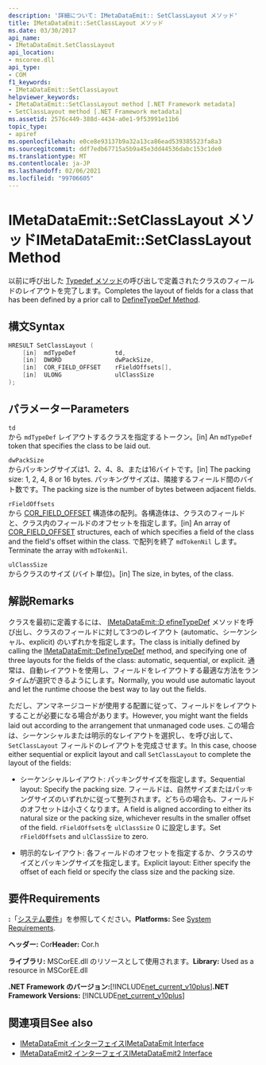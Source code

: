 ```yaml
---
description: '詳細について: IMetaDataEmit:: SetClassLayout メソッド'
title: IMetaDataEmit::SetClassLayout メソッド
ms.date: 03/30/2017
api_name:
- IMetaDataEmit.SetClassLayout
api_location:
- mscoree.dll
api_type:
- COM
f1_keywords:
- IMetaDataEmit::SetClassLayout
helpviewer_keywords:
- IMetaDataEmit::SetClassLayout method [.NET Framework metadata]
- SetClassLayout method [.NET Framework metadata]
ms.assetid: 2576c449-388d-4434-a0e1-9f53991e11b6
topic_type:
- apiref
ms.openlocfilehash: e0ce8e93137b9a32a13ca86ead539385523fa8a3
ms.sourcegitcommit: ddf7edb67715a5b9a45e3dd44536dabc153c1de0
ms.translationtype: MT
ms.contentlocale: ja-JP
ms.lasthandoff: 02/06/2021
ms.locfileid: "99706605"
---
```

# <a name="imetadataemitsetclasslayout-method"></a><span data-ttu-id="dc4cf-103">IMetaDataEmit::SetClassLayout メソッド</span><span class="sxs-lookup"><span data-stu-id="dc4cf-103">IMetaDataEmit::SetClassLayout Method</span></span>

<span data-ttu-id="dc4cf-104">以前に呼び出した [Typedef メソッド](imetadataemit-definetypedef-method.md)の呼び出しで定義されたクラスのフィールドのレイアウトを完了します。</span><span class="sxs-lookup"><span data-stu-id="dc4cf-104">Completes the layout of fields for a class that has been defined by a prior call to [DefineTypeDef Method](imetadataemit-definetypedef-method.md).</span></span>  
  
## <a name="syntax"></a><span data-ttu-id="dc4cf-105">構文</span><span class="sxs-lookup"><span data-stu-id="dc4cf-105">Syntax</span></span>  
  
```cpp  
HRESULT SetClassLayout (  
    [in]  mdTypeDef           td,
    [in]  DWORD               dwPackSize,
    [in]  COR_FIELD_OFFSET    rFieldOffsets[],
    [in]  ULONG               ulClassSize
);  
```  
  
## <a name="parameters"></a><span data-ttu-id="dc4cf-106">パラメーター</span><span class="sxs-lookup"><span data-stu-id="dc4cf-106">Parameters</span></span>  

 `td`  
 <span data-ttu-id="dc4cf-107">から `mdTypeDef` レイアウトするクラスを指定するトークン。</span><span class="sxs-lookup"><span data-stu-id="dc4cf-107">[in] An `mdTypeDef` token that specifies the class to be laid out.</span></span>  
  
 `dwPackSize`  
 <span data-ttu-id="dc4cf-108">からパッキングサイズは1、2、4、8、または16バイトです。</span><span class="sxs-lookup"><span data-stu-id="dc4cf-108">[in] The packing size: 1, 2, 4, 8 or 16 bytes.</span></span> <span data-ttu-id="dc4cf-109">パッキングサイズは、隣接するフィールド間のバイト数です。</span><span class="sxs-lookup"><span data-stu-id="dc4cf-109">The packing size is the number of bytes between adjacent fields.</span></span>  
  
 `rFieldOffsets`  
 <span data-ttu-id="dc4cf-110">から [COR_FIELD_OFFSET](cor-field-offset-structure.md) 構造体の配列。各構造体は、クラスのフィールドと、クラス内のフィールドのオフセットを指定します。</span><span class="sxs-lookup"><span data-stu-id="dc4cf-110">[in] An array of [COR_FIELD_OFFSET](cor-field-offset-structure.md) structures, each of which specifies a field of the class and the field's offset within the class.</span></span> <span data-ttu-id="dc4cf-111">で配列を終了 `mdTokenNil` します。</span><span class="sxs-lookup"><span data-stu-id="dc4cf-111">Terminate the array with `mdTokenNil`.</span></span>  
  
 `ulClassSize`  
 <span data-ttu-id="dc4cf-112">からクラスのサイズ (バイト単位)。</span><span class="sxs-lookup"><span data-stu-id="dc4cf-112">[in] The size, in bytes, of the class.</span></span>  
  
## <a name="remarks"></a><span data-ttu-id="dc4cf-113">解説</span><span class="sxs-lookup"><span data-stu-id="dc4cf-113">Remarks</span></span>  

 <span data-ttu-id="dc4cf-114">クラスを最初に定義するには、 [IMetaDataEmit::D efineTypeDef](imetadataemit-definetypedef-method.md) メソッドを呼び出し、クラスのフィールドに対して3つのレイアウト (automatic、シーケンシャル、explicit) のいずれかを指定します。</span><span class="sxs-lookup"><span data-stu-id="dc4cf-114">The class is initially defined by calling the [IMetaDataEmit::DefineTypeDef](imetadataemit-definetypedef-method.md) method, and specifying one of three layouts for the fields of the class: automatic, sequential, or explicit.</span></span> <span data-ttu-id="dc4cf-115">通常は、自動レイアウトを使用し、フィールドをレイアウトする最適な方法をランタイムが選択できるようにします。</span><span class="sxs-lookup"><span data-stu-id="dc4cf-115">Normally, you would use automatic layout and let the runtime choose the best way to lay out the fields.</span></span>  
  
 <span data-ttu-id="dc4cf-116">ただし、アンマネージコードが使用する配置に従って、フィールドをレイアウトすることが必要になる場合があります。</span><span class="sxs-lookup"><span data-stu-id="dc4cf-116">However, you might want the fields laid out according to the arrangement that unmanaged code uses.</span></span> <span data-ttu-id="dc4cf-117">この場合は、シーケンシャルまたは明示的なレイアウトを選択し、を呼び出して、 `SetClassLayout` フィールドのレイアウトを完成させます。</span><span class="sxs-lookup"><span data-stu-id="dc4cf-117">In this case, choose either sequential or explicit layout and call `SetClassLayout` to complete the layout of the fields:</span></span>  
  
- <span data-ttu-id="dc4cf-118">シーケンシャルレイアウト: パッキングサイズを指定します。</span><span class="sxs-lookup"><span data-stu-id="dc4cf-118">Sequential layout: Specify the packing size.</span></span> <span data-ttu-id="dc4cf-119">フィールドは、自然サイズまたはパッキングサイズのいずれかに従って整列されます。どちらの場合も、フィールドのオフセットは小さくなります。</span><span class="sxs-lookup"><span data-stu-id="dc4cf-119">A field is aligned according to either its natural size or the packing size, whichever results in the smaller offset of the field.</span></span> <span data-ttu-id="dc4cf-120">`rFieldOffsets`を `ulClassSize` 0 に設定します。</span><span class="sxs-lookup"><span data-stu-id="dc4cf-120">Set `rFieldOffsets` and `ulClassSize` to zero.</span></span>  
  
- <span data-ttu-id="dc4cf-121">明示的なレイアウト: 各フィールドのオフセットを指定するか、クラスのサイズとパッキングサイズを指定します。</span><span class="sxs-lookup"><span data-stu-id="dc4cf-121">Explicit layout: Either specify the offset of each field or specify the class size and the packing size.</span></span>  
  
## <a name="requirements"></a><span data-ttu-id="dc4cf-122">要件</span><span class="sxs-lookup"><span data-stu-id="dc4cf-122">Requirements</span></span>  

 <span data-ttu-id="dc4cf-123">**:**「[システム要件](../../get-started/system-requirements.md)」を参照してください。</span><span class="sxs-lookup"><span data-stu-id="dc4cf-123">**Platforms:** See [System Requirements](../../get-started/system-requirements.md).</span></span>  
  
 <span data-ttu-id="dc4cf-124">**ヘッダー:** Cor</span><span class="sxs-lookup"><span data-stu-id="dc4cf-124">**Header:** Cor.h</span></span>  
  
 <span data-ttu-id="dc4cf-125">**ライブラリ:** MSCorEE.dll のリソースとして使用されます。</span><span class="sxs-lookup"><span data-stu-id="dc4cf-125">**Library:** Used as a resource in MSCorEE.dll</span></span>  
  
 <span data-ttu-id="dc4cf-126">**.NET Framework のバージョン:**[!INCLUDE[net_current_v10plus](../../../../includes/net-current-v10plus-md.md)]</span><span class="sxs-lookup"><span data-stu-id="dc4cf-126">**.NET Framework Versions:** [!INCLUDE[net_current_v10plus](../../../../includes/net-current-v10plus-md.md)]</span></span>  
  
## <a name="see-also"></a><span data-ttu-id="dc4cf-127">関連項目</span><span class="sxs-lookup"><span data-stu-id="dc4cf-127">See also</span></span>

- [<span data-ttu-id="dc4cf-128">IMetaDataEmit インターフェイス</span><span class="sxs-lookup"><span data-stu-id="dc4cf-128">IMetaDataEmit Interface</span></span>](imetadataemit-interface.md)
- [<span data-ttu-id="dc4cf-129">IMetaDataEmit2 インターフェイス</span><span class="sxs-lookup"><span data-stu-id="dc4cf-129">IMetaDataEmit2 Interface</span></span>](imetadataemit2-interface.md)
